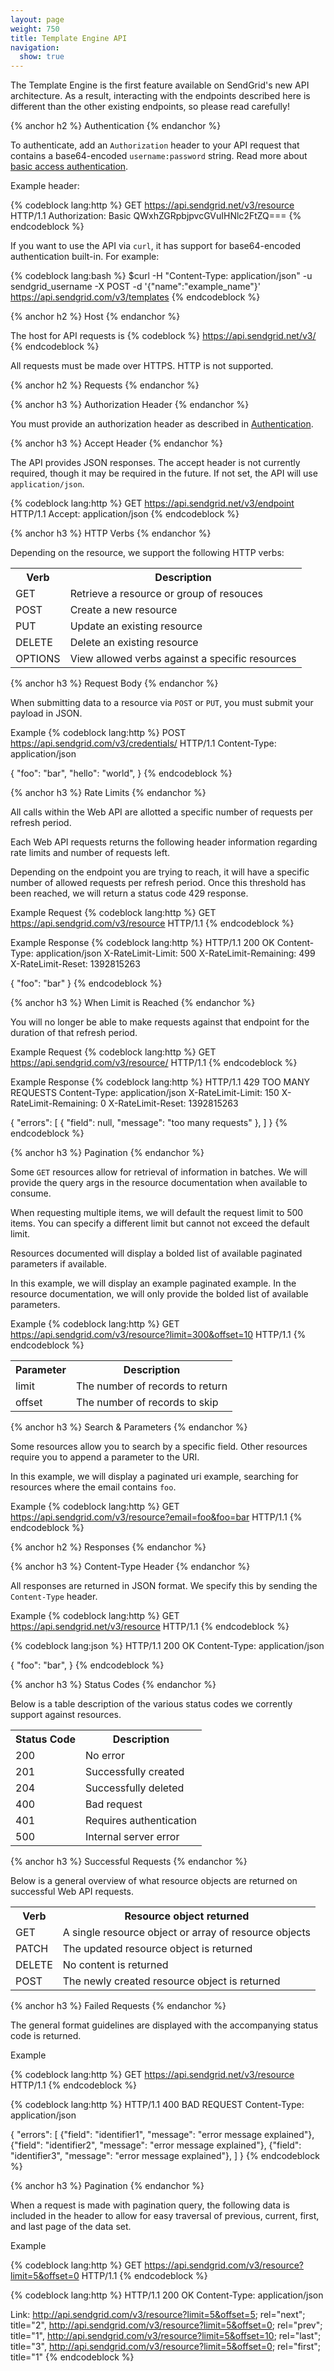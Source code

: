 ```yaml
---
layout: page
weight: 750
title: Template Engine API 
navigation:
  show: true
---
```


The Template Engine is the first feature available on SendGrid's new API
architecture. As a result, interacting with the endpoints described here
is different than the other existing endpoints, so please read 
carefully!

{% anchor h2 %}
Authentication
{% endanchor %}

To authenticate, add an <code>Authorization</code> header to your API
request that contains a base64-encoded <code>username:password</code>
string. Read more about [basic access
authentication](http://en.wikipedia.org/wiki/Basic_access_authentication#Client_side).

Example header:

{% codeblock lang:http %}
GET https://api.sendgrid.net/v3/resource HTTP/1.1
Authorization: Basic QWxhZGRpbjpvcGVuIHNlc2FtZQ===
{% endcodeblock %}

If you want to use the API via `curl`, it has support for base64-encoded
authentication built-in. For example:

{% codeblock lang:bash %}
$curl -H "Content-Type: application/json" -u sendgrid_username -X POST -d '{"name":"example_name"}' https://api.sendgrid.com/v3/templates
{% endcodeblock %}

{% anchor h2 %}
Host
{% endanchor %}

The host for API requests is
{% codeblock %}
https://api.sendgrid.net/v3/
{% endcodeblock %}

All requests must be made over HTTPS. HTTP is not supported.

{% anchor h2 %}
Requests
{% endanchor %}

{% anchor h3 %}
Authorization Header
{% endanchor %}

You must provide an authorization header as described in
[Authentication](#-Authentication).

{% anchor h3 %}
Accept Header
{% endanchor %}

The API provides JSON responses. The accept header is not currently
required, though it may be required in the future. If not set, the 
API will use `application/json`.

{% codeblock lang:http %}
GET https://api.sendgrid.net/v3/endpoint HTTP/1.1
Accept: application/json
{% endcodeblock %}

{% anchor h3 %}
HTTP Verbs
{% endanchor %}

Depending on the resource, we support the following HTTP verbs:

<table class="table table-bordered table-striped">
  <tr>
    <th>Verb</th>
    <th>Description</th>
  </tr>
  <tr>
    <td>GET</td>
    <td>Retrieve a resource or group of resouces</td>
  </tr>
  <tr>
    <td>POST</td>
    <td>Create a new resource</td>
  </tr>
  <tr>
    <td>PUT</td>
    <td>Update an existing resource</td>
  </tr>
  <tr>
    <td>DELETE</td>
    <td>Delete an existing resource</td>
  </tr>
  <tr>
    <td>OPTIONS</td>
    <td>View allowed verbs against a specific resources</td>
  </tr>
</table>

{% anchor h3 %}
Request Body
{% endanchor %}

When submitting data to a resource via `POST` or `PUT`, you must
submit your payload in JSON.

Example
{% codeblock lang:http %}
POST https://api.sendgrid.com/v3/credentials/ HTTP/1.1
Content-Type: application/json

{ 
  "foo": "bar",
  "hello": "world",
}
{% endcodeblock %}

{% anchor h3 %}
Rate Limits
{% endanchor %}

All calls within the Web API are allotted a specific number of requests
per refresh period.

Each Web API requests returns the following header information 
regarding rate limits and number of requests left.


Depending on the endpoint you are trying to reach, it will have a
specific number of allowed requests per refresh period. Once this
threshold has been reached, we will return a status code 429 response.

Example Request
{% codeblock lang:http %}
GET https://api.sendgrid.com/v3/resource HTTP/1.1
{% endcodeblock %}

Example Response
{% codeblock lang:http %}
HTTP/1.1 200 OK 
Content-Type: application/json 
X-RateLimit-Limit: 500
X-RateLimit-Remaining: 499 
X-RateLimit-Reset: 1392815263

{ 
  "foo": "bar"
}
{% endcodeblock %}

{% anchor h3 %}
When Limit is Reached
{% endanchor %}

You will no longer be able to make requests against that endpoint for
the duration of that refresh period.

Example Request
{% codeblock lang:http %}
GET https://api.sendgrid.com/v3/resource/ HTTP/1.1
{% endcodeblock %}

Example Response
{% codeblock lang:http %}
HTTP/1.1 429 TOO MANY REQUESTS
Content-Type: application/json
X-RateLimit-Limit: 150
X-RateLimit-Remaining: 0
X-RateLimit-Reset: 1392815263

{ 
  "errors": [
    { 
      "field": null,
       "message": "too many requests"
    }, 
  ] 
}
{% endcodeblock %}

{% anchor h3 %}
Pagination
{% endanchor %}

Some `GET` resources allow for retrieval of information in batches. We
will provide the query args in the resource documentation when available
to consume.

When requesting multiple items, we will default the request limit to 500
items. You can specify a different limit but cannot not exceed the
default limit.

Resources documented will display a bolded list of available paginated
parameters if available.

In this example, we will display an example paginated example. In the
resource documentation, we will only provide the bolded list of
available parameters.

Example
{% codeblock lang:http %}
GET https://api.sendgrid.com/v3/resource?limit=300&offset=10 HTTP/1.1
{% endcodeblock %}

<table class="table table-bordered table-striped">
  <tr>
    <th>Parameter</th>
    <th>Description</th>
  </tr>
  <tr>
    <td>limit</td>
    <td>The number of records to return</td>
  </tr>
  <tr>
    <td>offset</td>
    <td>The number of records to skip</td>
  </tr>
</table>

{% anchor h3 %}
Search & Parameters
{% endanchor %}

Some resources allow you to search by a specific field. Other resources
require you to append a parameter to the URI.

In this example, we will display a paginated uri example, searching for
resources where the email contains `foo`.

Example
{% codeblock lang:http %}
GET https://api.sendgrid.com/v3/resource?email=foo&foo=bar HTTP/1.1
{% endcodeblock %}

{% anchor h2 %}
Responses
{% endanchor %}

{% anchor h3 %} 
Content-Type Header
{% endanchor %}

All responses are returned in JSON format. We specify this by sending
the `Content-Type` header.

Example
{% codeblock lang:http %}
GET https://api.sendgrid.net/v3/resource HTTP/1.1
{% endcodeblock %}

{% codeblock lang:json %}
HTTP/1.1 200 OK
Content-Type: application/json

{
    "foo": "bar",
}
{% endcodeblock %}

{% anchor h3 %}
Status Codes
{% endanchor %}

Below is a table description of the various status codes we corrently
support against resources.

<table class="table table-bordered table-striped">
  <tr>
    <th>Status Code</th>
    <th>Description</th>
  </tr>
  <tr>
    <td>200</td><td>No error</td>
  </tr>
  <tr>
    <td>201</td><td>Successfully created</td>
  </tr>
  <tr>
    <td>204</td><td>Successfully deleted</td>
  </tr>
  <tr>
    <td>400</td><td>Bad request</td>
  </tr>
  <tr>
    <td>401</td><td>Requires authentication</td>
  </tr>
  <tr>
    <td>500</td><td>Internal server error</td>
  </tr>
</table>
  
{% anchor h3 %}
Successful Requests
{% endanchor %}

Below is a general overview of what resource objects are returned on
successful Web API requests.

<table class="table table-bordered table-striped">
  <tr>
    <th>Verb</th><th>Resource object returned</th>
  </tr>
  <tr>
    <td>GET</td><td>A single resource object or array of resource objects</td>
  </tr>
  <tr>
    <td>PATCH</td><td>The updated resource object is returned</td>
  </tr>
  <tr>
    <td>DELETE</td><td>No content is returned</td>
  </tr>
  <tr>
    <td>POST</td><td>The newly created resource object is returned</td>
  </tr>
</table>

{% anchor h3 %}
Failed Requests
{% endanchor %}

The general format guidelines are displayed with the accompanying status
code is returned.

Example

{% codeblock lang:http %}
GET https://api.sendgrid.net/v3/resource HTTP/1.1
{% endcodeblock %}

{% codeblock lang:http %}
HTTP/1.1 400 BAD REQUEST
Content-Type: application/json

{
    "errors": [
      {"field": "identifier1", "message": "error message explained"},
      {"field": "identifier2", "message": "error message explained"},
      {"field": "identifier3", "message": "error message explained"},
    ]
}
{% endcodeblock %}

{% anchor h3 %}
Pagination
{% endanchor %}

When a request is made with pagination query, the following data is
included in the header to allow for easy traversal of previous, current,
first, and last page of the data set.

Example

{% codeblock lang:http %}
GET https://api.sendgrid.com/v3/resource?limit=5&offset=0 HTTP/1.1
{% endcodeblock %}

{% codeblock lang:http %}
HTTP/1.1 200 OK
Content-Type: application/json

Link: <http://api.sendgrid.com/v3/resource?limit=5&offset=5>; rel="next"; title="2", 
      <http://api.sendgrid.com/v3/resource?limit=5&offset=0>; rel="prev"; title="1", 
      <http://api.sendgrid.com/v3/resource?limit=5&offset=10>; rel="last"; title="3", 
      <http://api.sendgrid.com/v3/resource?limit=5&offset=0>; rel="first"; title="1"
{% endcodeblock %}
